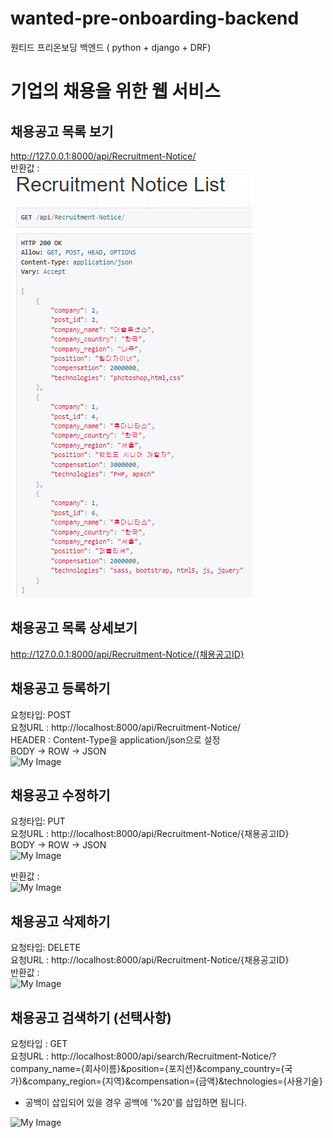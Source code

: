 # wanted-pre-onboarding-backend
원티드 프리온보딩 백엔드
( python + django + DRF)

# 기업의 채용을 위한 웹 서비스

## 채용공고 목록 보기  
http://127.0.0.1:8000/api/Recruitment-Notice/  
반환값 :  
![My Image](https://github.com/winkberry/wanted-pre-onboarding-backend/blob/main/등록완료후목록.png)

## 채용공고 목록 상세보기  
http://127.0.0.1:8000/api/Recruitment-Notice/{채용공고ID}
  
## 채용공고 등록하기  
요청타입: POST  
요청URL : http://localhost:8000/api/Recruitment-Notice/  
HEADER : Content-Type을 application/json으로 설정  
BODY -> ROW -> JSON       
![My Image](https://github.com/winkberry/등록.png)

## 채용공고 수정하기  
요청타입: PUT  
요청URL : http://localhost:8000/api/Recruitment-Notice/{채용공고ID}  
BODY -> ROW -> JSON  
![My Image](https://github.com/winkberry/풋요청.png)  
  
반환값 :  
![My Image](https://github.com/winkberry/풋성공.png)
  
## 채용공고 삭제하기  
요청타입: DELETE  
요청URL : http://localhost:8000/api/Recruitment-Notice/{채용공고ID}  
반환값 :  
![My Image](https://github.com/winkberry/딜리트완료후목록.png)  

## 채용공고 검색하기 (선택사항)
요청타입 : GET  
요청URL : http://localhost:8000/api/search/Recruitment-Notice/?company_name={회사이름}&position={포지션}&company_country={국가}&company_region={지역}&compensation={금액}&technologies={사용기술}
* 공백이 삽입되어 있을 경우 공백에 '%20'를 삽입하면 됩니다.
  
![My Image](https://github.com/winkberry/html로검색.png)    

